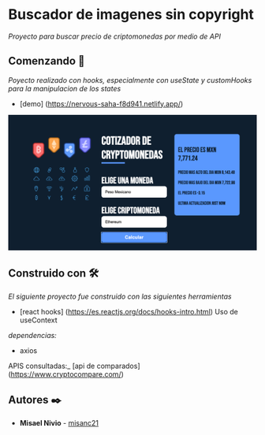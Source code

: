 # Buscador de imagenes sin copyright
_Proyecto para buscar precio de criptomonedas por medio de API_ 

## Comenzando 🚀
_Poyecto realizado con hooks, especialmente con useState y customHooks para la manipulacion de los states_ 

* [demo] (https://nervous-saha-f8d941.netlify.app/)

![myimage-alt-tag](/imgdemo.png)

## Construido con 🛠️
_El siguiente proyecto fue construido con las siguientes herramientas_
* [react hooks] (https://es.reactjs.org/docs/hooks-intro.html) Uso de useContext

_dependencias:_
* axios

APIS consultadas:_
[api de comparados] (https://www.cryptocompare.com/)

## Autores ✒️

* **Misael Nivio**  - [misanc21](https://github.com/misanc21)

